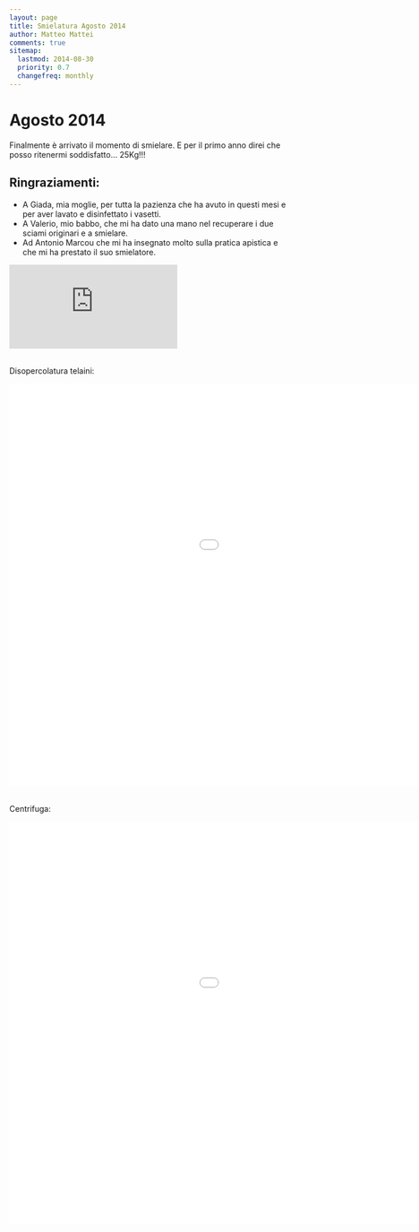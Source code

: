 ```yaml
---
layout: page
title: Smielatura Agosto 2014
author: Matteo Mattei
comments: true
sitemap:
  lastmod: 2014-08-30
  priority: 0.7
  changefreq: monthly
---
```


Agosto 2014
===========

Finalmente è arrivato il momento di smielare.
E per il primo anno direi che posso ritenermi soddisfatto... 25Kg!!!

Ringraziamenti:
---------------

 - A Giada, mia moglie, per tutta la pazienza che ha avuto in questi mesi e per aver lavato e disinfettato i vasetti.
 - A Valerio, mio babbo, che mi ha dato una mano nel recuperare i due sciami originari e a smielare.
 - Ad Antonio Marcou che mi ha insegnato molto sulla pratica apistica e che mi ha prestato il suo smielatore.

<div class="embed-container">
    <iframe src="https://www.flickr.com/photos/matteomattei/sets/72157646663997607/player/" frameborder="0" allowfullscreen webkitallowfullscreen mozallowfullscreen oallowfullscreen msallowfullscreen></iframe>
  </div>
<br />

Disopercolatura telaini:
<div class="embed-container">
<iframe width="1280" height="720" src="//www.youtube.com/embed/q3xQQc9bIx4?rel=0" style="border-width:0;" allowfullscreen></iframe>
</div>
<br />

Centrifuga:
<div class="embed-container">
<iframe width="1280" height="720" src="//www.youtube.com/embed/KfPGJFSUbk4?rel=0" style="border-width:0;" allowfullscreen></iframe>
</div>
<br />
